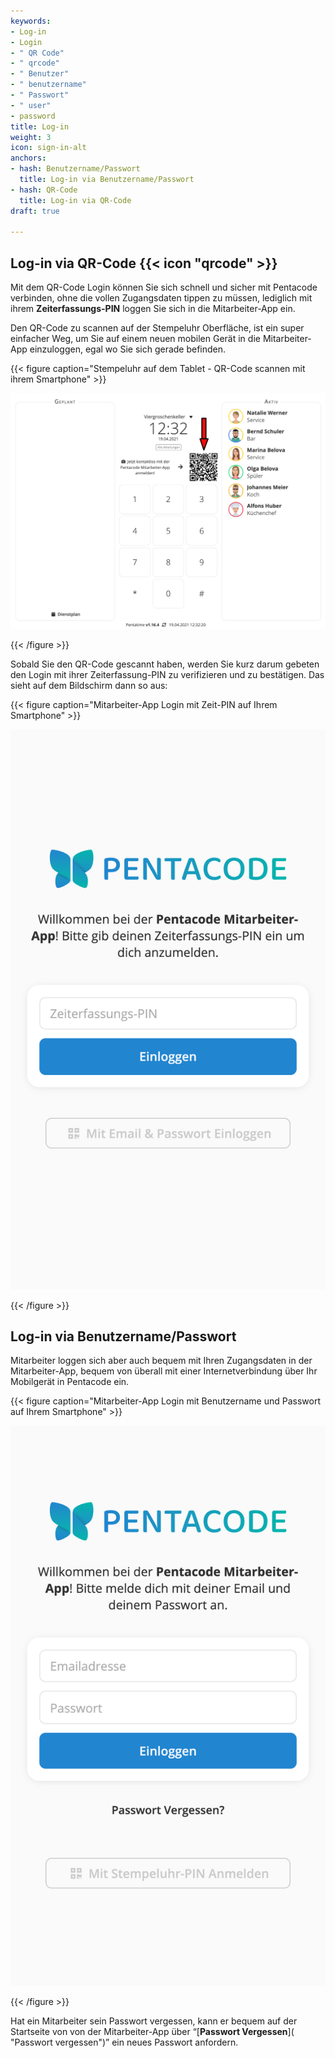 ```yaml
---
keywords:
- Log-in
- Login
- " QR Code"
- " qrcode"
- " Benutzer"
- " benutzername"
- " Passwort"
- " user"
- password
title: Log-in
weight: 3
icon: sign-in-alt
anchors:
- hash: Benutzername/Passwort
  title: Log-in via Benutzername/Passwort
- hash: QR-Code
  title: Log-in via QR-Code
draft: true

---
```

## Log-in via QR-Code {{< icon "qrcode" >}}

Mit dem QR-Code Login können Sie sich schnell und sicher mit Pentacode verbinden, ohne die vollen Zugangsdaten tippen zu müssen, lediglich mit ihrem **Zeiterfassungs-PIN** loggen Sie sich in die Mitarbeiter-App ein.

Den QR-Code zu scannen auf der Stempeluhr Oberfläche, ist ein super einfacher Weg, um Sie auf einem neuen mobilen Gerät in die Mitarbeiter-App einzuloggen, egal wo Sie sich gerade befinden.

{{< figure caption="Stempeluhr auf dem Tablet - QR-Code scannen mit ihrem Smartphone" >}}

![](/uploads/stempel_mit_pfeil_qrcode.png)

{{< /figure >}}

Sobald Sie den QR-Code gescannt haben, werden Sie kurz darum gebeten den Login mit ihrer Zeiterfassung-PIN zu verifizieren und zu bestätigen. Das sieht auf dem Bildschirm dann so aus:

{{< figure caption="Mitarbeiter-App Login mit Zeit-PIN auf Ihrem Smartphone" >}}

![Login mit Zeiterfassung-PIN](/uploads/ma-app_zeitpin_login.png "Login mit Zeit-PIN")

{{< /figure >}}

## Log-in via Benutzername/Passwort

Mitarbeiter loggen sich aber auch bequem mit Ihren Zugangsdaten in der Mitarbeiter-App, bequem von überall mit einer Internetverbindung über Ihr Mobilgerät in Pentacode ein.

{{< figure caption="Mitarbeiter-App Login mit Benutzername und Passwort auf Ihrem Smartphone" >}}

![Login Benutzername/Passwort](/uploads/ma-app_login_benutzer-1.png "Login Benutzer")

{{< /figure >}}

Hat ein Mitarbeiter sein Passwort vergessen, kann er bequem auf der Startseite von von der Mitarbeiter-App über “[**Passwort Vergessen**]( "Passwort vergessen")” ein neues Passwort anfordern.